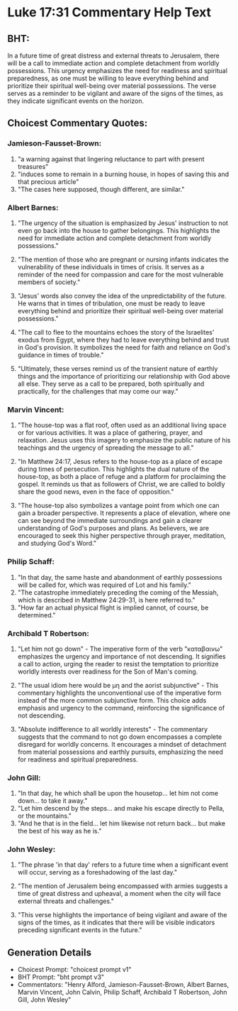 # Luke 17:31 Commentary Help Text

## BHT:
In a future time of great distress and external threats to Jerusalem, there will be a call to immediate action and complete detachment from worldly possessions. This urgency emphasizes the need for readiness and spiritual preparedness, as one must be willing to leave everything behind and prioritize their spiritual well-being over material possessions. The verse serves as a reminder to be vigilant and aware of the signs of the times, as they indicate significant events on the horizon.

## Choicest Commentary Quotes:
### Jamieson-Fausset-Brown:
1. "a warning against that lingering reluctance to part with present treasures"
2. "induces some to remain in a burning house, in hopes of saving this and that precious article"
3. "The cases here supposed, though different, are similar."

### Albert Barnes:
1. "The urgency of the situation is emphasized by Jesus' instruction to not even go back into the house to gather belongings. This highlights the need for immediate action and complete detachment from worldly possessions."

2. "The mention of those who are pregnant or nursing infants indicates the vulnerability of these individuals in times of crisis. It serves as a reminder of the need for compassion and care for the most vulnerable members of society."

3. "Jesus' words also convey the idea of the unpredictability of the future. He warns that in times of tribulation, one must be ready to leave everything behind and prioritize their spiritual well-being over material possessions."

4. "The call to flee to the mountains echoes the story of the Israelites' exodus from Egypt, where they had to leave everything behind and trust in God's provision. It symbolizes the need for faith and reliance on God's guidance in times of trouble."

5. "Ultimately, these verses remind us of the transient nature of earthly things and the importance of prioritizing our relationship with God above all else. They serve as a call to be prepared, both spiritually and practically, for the challenges that may come our way."

### Marvin Vincent:
1. "The house-top was a flat roof, often used as an additional living space or for various activities. It was a place of gathering, prayer, and relaxation. Jesus uses this imagery to emphasize the public nature of his teachings and the urgency of spreading the message to all." 

2. "In Matthew 24:17, Jesus refers to the house-top as a place of escape during times of persecution. This highlights the dual nature of the house-top, as both a place of refuge and a platform for proclaiming the gospel. It reminds us that as followers of Christ, we are called to boldly share the good news, even in the face of opposition."

3. "The house-top also symbolizes a vantage point from which one can gain a broader perspective. It represents a place of elevation, where one can see beyond the immediate surroundings and gain a clearer understanding of God's purposes and plans. As believers, we are encouraged to seek this higher perspective through prayer, meditation, and studying God's Word."

### Philip Schaff:
1. "In that day, the same haste and abandonment of earthly possessions will be called for, which was required of Lot and his family." 
2. "The catastrophe immediately preceding the coming of the Messiah, which is described in Matthew 24:29-31, is here referred to." 
3. "How far an actual physical flight is implied cannot, of course, be determined."

### Archibald T Robertson:
1. "Let him not go down" - The imperative form of the verb "καταβαινω" emphasizes the urgency and importance of not descending. It signifies a call to action, urging the reader to resist the temptation to prioritize worldly interests over readiness for the Son of Man's coming.

2. "The usual idiom here would be μη and the aorist subjunctive" - This commentary highlights the unconventional use of the imperative form instead of the more common subjunctive form. This choice adds emphasis and urgency to the command, reinforcing the significance of not descending.

3. "Absolute indifference to all worldly interests" - The commentary suggests that the command to not go down encompasses a complete disregard for worldly concerns. It encourages a mindset of detachment from material possessions and earthly pursuits, emphasizing the need for readiness and spiritual preparedness.

### John Gill:
1. "In that day, he which shall be upon the housetop... let him not come down... to take it away." 
2. "Let him descend by the steps... and make his escape directly to Pella, or the mountains." 
3. "And he that is in the field... let him likewise not return back... but make the best of his way as he is."

### John Wesley:
1. "The phrase 'in that day' refers to a future time when a significant event will occur, serving as a foreshadowing of the last day." 

2. "The mention of Jerusalem being encompassed with armies suggests a time of great distress and upheaval, a moment when the city will face external threats and challenges." 

3. "This verse highlights the importance of being vigilant and aware of the signs of the times, as it indicates that there will be visible indicators preceding significant events in the future."


## Generation Details
- Choicest Prompt: "choicest prompt v1"
- BHT Prompt: "bht prompt v3"
- Commentators: "Henry Alford, Jamieson-Fausset-Brown, Albert Barnes, Marvin Vincent, John Calvin, Philip Schaff, Archibald T Robertson, John Gill, John Wesley"
